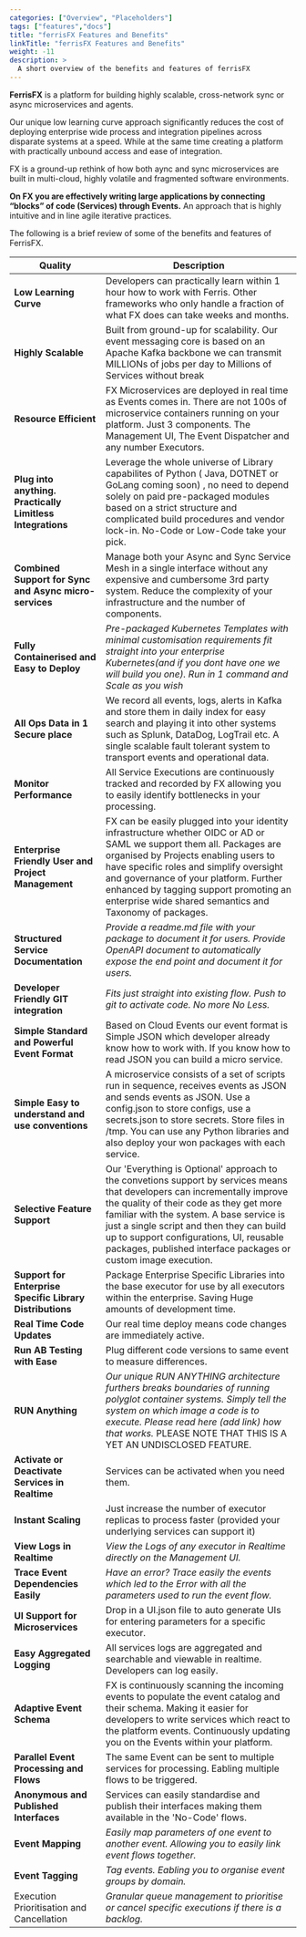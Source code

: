 ```yaml
---
categories: ["Overview", "Placeholders"]
tags: ["features","docs"] 
title: "ferrisFX Features and Benefits"
linkTitle: "ferrisFX Features and Benefits"
weight: -11
description: >
  A short overview of the benefits and features of ferrisFX
---
```


**FerrisFX** is a platform for building highly scalable, cross-network  sync or async microservices and agents. 

Our unique low learning curve approach significantly reduces the cost of deploying enterprise wide process and integration pipelines across disparate systems at a speed.  While at the same time creating a platform with practically unbound access and ease of integration.  

FX is a ground-up rethink of how both aync and sync microservices are built in multi-cloud, highly volatile and fragmented software environments. 

**On FX you are effectively writing large applications by connecting “blocks” of code (Services) through Events.** An approach that is highly intuitive and in line agile iterative practices.

The following is a brief review of some of the benefits and features of FerrisFX.

| Quality                                                    | Description                                                  |
| ---------------------------------------------------------- | ------------------------------------------------------------ |
| **Low Learning Curve**                                     | Developers can practically learn within 1 hour how to work with Ferris. Other frameworks who only handle a fraction of what FX does can take weeks and months. |
| **Highly Scalable**                                        | Built from ground-up for scalability. Our event messaging core is based on an Apache Kafka backbone we can transmit MILLIONs of jobs per day to Millions of Services without break |
| **Resource Efficient**                                     | FX Microservices are deployed in real time as Events comes in. There are not 100s of microservice containers running on your platform. Just 3 components. The Management UI, The Event Dispatcher and any number Executors. |
| **Plug into anything. Practically Limitless Integrations** | Leverage the whole universe of Library capabilites of Python ( Java, DOTNET or GoLang coming soon) , no need to depend solely on paid pre-packaged modules based on a strict structure and complicated build procedures and vendor lock-in. No-Code or Low-Code take your pick. |
| **Combined Support for Sync and Async micro- services**    | Manage both your Async and Sync Service Mesh in a single interface without any expensive and cumbersome 3rd party system.  Reduce the complexity of your infrastructure and the number of components. |
| **Fully Containerised and Easy to Deploy**                 | *Pre-packaged Kubernetes Templates with minimal customisation requirements fit straight into your enterprise Kubernetes(and if you dont have one we will build you one). Run in 1 command and Scale as you wish* |
| **All Ops Data in 1 Secure place**                         | We record all events, logs, alerts in Kafka and store them in daily index for easy search and playing it into other systems such as Splunk, DataDog, LogTrail etc. A single scalable fault tolerant system to transport events and operational data. |
| **Monitor Performance**                                    | All Service Executions are continuously tracked and recorded by FX allowing you to easily identify bottlenecks in your processing. |
| **Enterprise Friendly User and Project Management**        | FX can be easily plugged into your identity infrastructure whether OIDC or AD or SAML we support them all. Packages are organised by Projects enabling users to have specific roles and simplify oversight and governance of your platform. Further enhanced by tagging support promoting an enterprise wide shared semantics and Taxonomy of packages. |
| **Structured Service Documentation**                       | *Provide a readme.md file with your package to document it for users.  Provide OpenAPI document to automatically expose the end point and document it for users.* |
| **Developer Friendly GIT integration**                     | *Fits just straight into existing flow. Push to git to activate code. No more No Less.* |
| **Simple Standard and Powerful Event Format**              | Based on Cloud Events our event format is Simple JSON which developer already know how to work with. If you know how to read JSON you can build a micro service. |
| **Simple Easy to understand and use conventions**          | A microservice consists of a set of scripts run in sequence, receives events as JSON and sends events as JSON. Use a config.json to store configs, use a secrets.json to store secrets. Store files in /tmp. You can use any Python libraries and also deploy your won packages with each service. |
| **Selective Feature Support**                              | Our 'Everything is Optional' approach to the convetions support by services means that developers can incrementally improve the quality of their code as they get more familiar with the system. A base service is just a single script and then they can build up to support configurations, UI, reusable packages,  published interface packages or custom image execution. |
| **Support for Enterprise Specific Library Distributions**  | Package Enterprise Specific Libraries into the base executor for use by all executors within the enterprise. Saving Huge amounts of development time. |
| **Real Time Code Updates**                                 | Our real time deploy means code changes are immediately active. |
| **Run AB Testing with Ease**                               | Plug different code versions to same event to measure differences. |
| **RUN Anything**                                           | *Our unique RUN ANYTHING architecture furthers breaks boundaries of running polyglot container systems. Simply tell the system on which image a code is to execute. Please read here (add link) how that works.* PLEASE NOTE THAT THIS IS A YET AN UNDISCLOSED FEATURE. |
| **Activate or Deactivate Services in Realtime**            | Services can be activated when you need them.                |
| **Instant Scaling**                                        | Just increase the number of executor replicas to process faster (provided your underlying services can support it) |
| **View Logs in Realtime**                                  | *View the Logs of any executor in Realtime directly on the Management UI.* |
| **Trace Event Dependencies Easily**                        | *Have an error? Trace easily the events which led to the Error with all the parameters used to run the event flow.* |
| **UI Support for Microservices**                           | Drop in a UI.json file to auto generate UIs for entering parameters for a specific executor. |
| **Easy Aggregated Logging**                                | All services logs are aggregated and searchable and viewable in realtime. Developers can log easily. |
| **Adaptive Event Schema**                                  | FX is continuously scanning the incoming events to populate the event catalog and their schema. Making it easier for developers to write services which react to the platform events. Continuously updating you on the Events within your platform. |
| **Parallel Event Processing and Flows**                    | The same Event can be sent to multiple services for processing. Eabling multiple flows to be triggered. |
| **Anonymous and Published Interfaces**                     | Services can easily standardise and publish their interfaces making them available in the 'No-Code' flows. |
| **Event Mapping**                                          | *Easily map parameters of one event to another event. Allowing you to easily link event flows together.* |
| **Event Tagging**                                          | *Tag events. Eabling you to organise event groups by domain.* |
| Execution Prioritisation and Cancellation                  | *Granular queue management to prioritise or cancel specific executions if there is a backlog.* |







